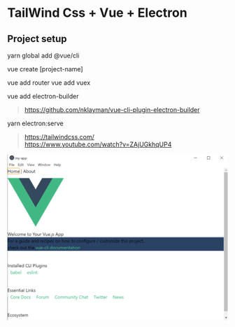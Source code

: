 # TailWind Css + Vue + Electron

## Project setup

yarn global add @vue/cli

vue create [project-name]

vue add router
vue add vuex

vue add electron-builder
>https://github.com/nklayman/vue-cli-plugin-electron-builder

yarn electron:serve

> https://tailwindcss.com/  
> https://www.youtube.com/watch?v=ZAjUGkhqUP4

![boilerplateTailwind](./img/ElectronTailwind.PNG)